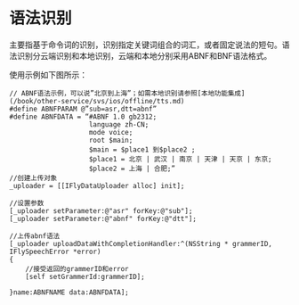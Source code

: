 # 语法识别

主要指基于命令词的识别，识别指定关键词组合的词汇，或者固定说法的短句。语法识别分云端识别和本地识别，云端和本地分别采用ABNF和BNF语法格式。

使用示例如下图所示：

    // ABNF语法示例，可以说”北京到上海”；如需本地识别请参照[本地功能集成](/book/other-service/svs/ios/offline/tts.md)
    #define ABNFPARAM @”sub=asr,dtt=abnf”
    #define ABNFDATA = “#ABNF 1.0 gb2312;
                        language zh-CN; 
                        mode voice;
                        root $main;
                        $main = $place1 到$place2 ;
                        $place1 = 北京 | 武汉 | 南京 | 天津 | 天京 | 东京;
                        $place2 = 上海 | 合肥;”
    //创建上传对象
    _uploader = [[IFlyDataUploader alloc] init];

    //设置参数
    [_uploader setParameter:@"asr" forKey:@"sub"];
    [_uploader setParameter:@"abnf" forKey:@"dtt"];

    //上传abnf语法
    [_uploader uploadDataWithCompletionHandler:^(NSString * grammerID, IFlySpeechError *error)
    {
	    //接受返回的grammerID和error
        [self setGrammerId:grammerID];

    }name:ABNFNAME data:ABNFDATA];